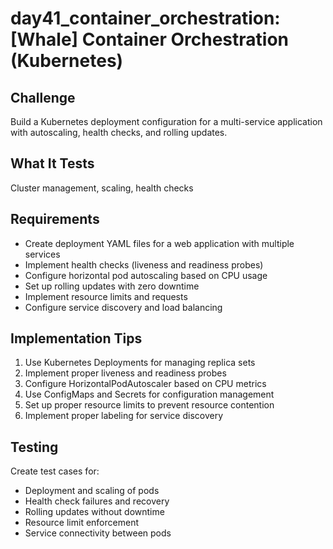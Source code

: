# day41_container_orchestration: [Whale] Container Orchestration (Kubernetes)

## Challenge
Build a Kubernetes deployment configuration for a multi-service application with autoscaling, health checks, and rolling updates.

## What It Tests
Cluster management, scaling, health checks

## Requirements
- Create deployment YAML files for a web application with multiple services
- Implement health checks (liveness and readiness probes)
- Configure horizontal pod autoscaling based on CPU usage
- Set up rolling updates with zero downtime
- Implement resource limits and requests
- Configure service discovery and load balancing

## Implementation Tips
1. Use Kubernetes Deployments for managing replica sets
2. Implement proper liveness and readiness probes
3. Configure HorizontalPodAutoscaler based on CPU metrics
4. Use ConfigMaps and Secrets for configuration management
5. Set up proper resource limits to prevent resource contention
6. Implement proper labeling for service discovery

## Testing
Create test cases for:
- Deployment and scaling of pods
- Health check failures and recovery
- Rolling updates without downtime
- Resource limit enforcement
- Service connectivity between pods